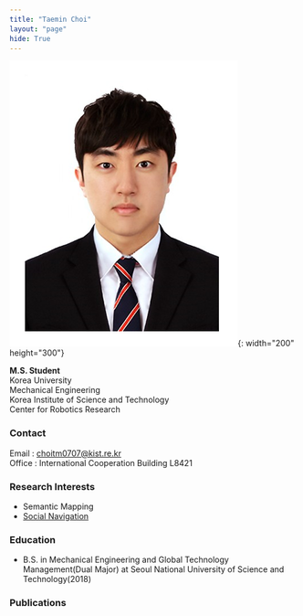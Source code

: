```yaml
---
title: "Taemin Choi"
layout: "page"
hide: True
---
```


![picture](../assets/images/people/taemin.png){: width="200" height="300"}

**M.S. Student**<br>Korea University<br>Mechanical Engineering<br>Korea Institute of Science and Technology<br>Center for Robotics Research

### Contact

Email : choitm0707@kist.re.kr<br>Office : International Cooperation Building L8421

### Research Interests

- Semantic Mapping
- [Social Navigation](https://github.com/Taemin0707/social_navigation)

### Education

- B.S. in Mechanical Engineering and Global Technology Management(Dual Major) at Seoul National University of Science and Technology(2018)

### Publications

